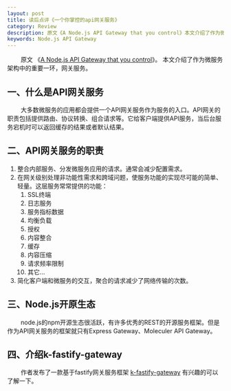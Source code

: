 ```yaml
---
layout: post
title: 读后点评《一个你掌控的api网关服务》
category: Review 
description: 原文《A Node.js API Gateway that you control》本文介绍了作为微服务架构中的重要一环，网关服务。
keywords: Node.js API Gateway
---
```

&#160; &#160; &#160; &#160; 原文 《[A Node.js API Gateway that you control](https://medium.com/sharenowtech/k-fastify-gateway-a-node-js-api-gateway-that-you-control-e7388c229b21)》。
本文介绍了作为微服务架构中的重要一环，网关服务。

<!--description-->   
## 一、什么是API网关服务
&#160; &#160; &#160; &#160; 大多数微服务的应用都会提供一个API网关服务作为服务的入口。API网关的职责包括提供路由、协议转换、组合请求等。它给客户端提供API服务，当后台服务宕机时可以返回缓存的结果或者默认结果。
   
## 二、API网关服务的职责
1. 整合内部服务、分发微服务应用的请求。通常会减少配置需求。
2. 在网关级别处理非功能性需求和跨域问题，使服务功能的实现尽可能的简单、轻量。这层服务常常提供的功能：
    1. SSL终端
    2. 日志服务
    3. 服务指标数据
    4. 均衡负载
    5. 授权
    6. 内容整合
    7. 缓存
    8. 内容压缩
    9. 请求频率限制
    10. 其它...
3. 简化客户端和微服务的交互，聚合的请求减少了网络传输的次数。
  
## 三、Node.js开原生态
&#160; &#160; &#160; &#160; node.js的npm开源生态很活跃，有许多优秀的REST的开源服务框架。但是作为API网关服务的框架就只有Express Gateway、Moleculer API Gateway。
## 四、介绍k-fastify-gateway
&#160; &#160; &#160; &#160; 作者发布了一款基于fastify网关服务框架 [k-fastify-gateway](https://www.npmjs.com/package/k-fastify-gateway) 有兴趣的可以了解一下。

